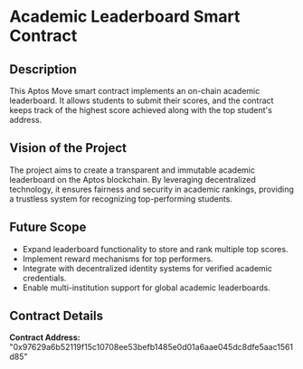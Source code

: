 # Academic Leaderboard Smart Contract

## Description
This Aptos Move smart contract implements an on-chain academic leaderboard. It allows students to submit their scores, and the contract keeps track of the highest score achieved along with the top student's address.

## Vision of the Project
The project aims to create a transparent and immutable academic leaderboard on the Aptos blockchain. By leveraging decentralized technology, it ensures fairness and security in academic rankings, providing a trustless system for recognizing top-performing students.

## Future Scope
- Expand leaderboard functionality to store and rank multiple top scores.
- Implement reward mechanisms for top performers.
- Integrate with decentralized identity systems for verified academic credentials.
- Enable multi-institution support for global academic leaderboards.

## Contract Details
**Contract Address:** "0x97629a6b52119f15c10708ee53befb1485e0d01a6aae045dc8dfe5aac1561d85"


